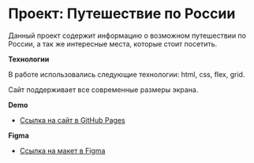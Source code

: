 # Проект: Путешествие по России

Данный проект содержит информацию о возможном путешествии по России, а так же интересные места, которые стоит посетить.

**Технологии**

В работе использовались следующие технологии: html, css, flex, grid. 

Сайт поддерживает все современные размеры экрана.

**Demo**
* [Ссылка на сайт в GitHub Pages](https://buldenkovanton.github.io/russian-travel/index.html)

**Figma**

* [Ссылка на макет в Figma](https://www.figma.com/file/5S2WSbEFL6awjVWJ0NWL8Q/Sprint-3_-Russia-_-desktop-mobile?node-id=28503%3A0)

